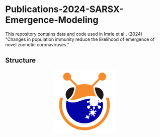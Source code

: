# Publications-2024-SARSX-Emergence-Modeling
This repository contains data and code used in Imrie et al., (2024) "Changes in population immunity reduce the likelihood of emergence of novel zoonotic coronaviruses."


## Structure

<img src="https://github.com/ryanmimrie/Drosophilidae_Virus_Phylogenetic_Correlations/blob/main/img/logo.png" width="200" alt="Logo" style="display: block; margin: auto;">
